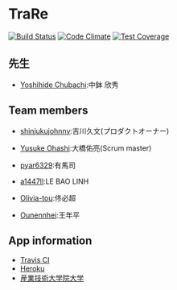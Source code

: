 TraRe
================

[![Build Status](https://travis-ci.org/Olivia-tou/TraRe.svg?branch=master)](https://travis-ci.org/Olivia-tou/TraRe)
[![Code Climate](https://codeclimate.com/github/Olivia-tou/TraRe/badges/gpa.svg)](https://codeclimate.com/github/Olivia-tou/TraRe)
[![Test Coverage](https://codeclimate.com/github/Olivia-tou/TraRe/badges/coverage.svg)](https://codeclimate.com/github/Olivia-tou/TraRe)

先生
---------------
- [Yoshihide Chubachi](https://github.com/ychubachi):中鉢 欣秀

Team members
---------------
- [shinjukujohnny](https://github.com/shinjukujohnny):吉川久文(プロダクトオーナー)

- [Yusuke Ohashi](https://github.com/yuchan):大橋佑亮(Scrum master)

- [pyar6329](https://github.com/pyar6329):有馬司

- [a1447ll](https://github.com/a1447ll):LE BAO LINH

- [Olivia-tou](https://github.com/Olivia-tou):佟必超

- [Ounennhei](https://github.com/Ounennhei):王年平

App information
---------------
- [Travis CI](https://travis-ci.org/Olivia-tou/TraRe)
- [Heroku](https://tranquil-hollows-4999.herokuapp.com/)
- [産業技術大学院大学](http://aiit.ac.jp/)
